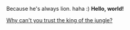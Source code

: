 Because he's always lion. haha :)
**Hello, world!**  

[Why can't you trust the king of the jungle?](https://amdau1.github.io/cse15l-lab-reports/Amda.html)
